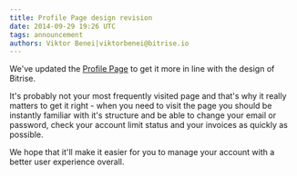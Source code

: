 ```yaml
---
title: Profile Page design revision
date: 2014-09-29 19:26 UTC
tags: announcement
authors: Viktor Benei|viktorbenei@bitrise.io
---
```


We've updated the [Profile Page](http://www.bitrise.io/me/profile)
to get it more in line with the design of Bitrise.

It's probably not your most frequently visited page and that's
why it really matters to get it right - when you need to
visit the page you should be instantly familiar with it's structure
and be able to change your email or password, check your
account limit status and your invoices as quickly as possible.

We hope that it'll make it easier for you to manage your account
with a better user experience overall.
